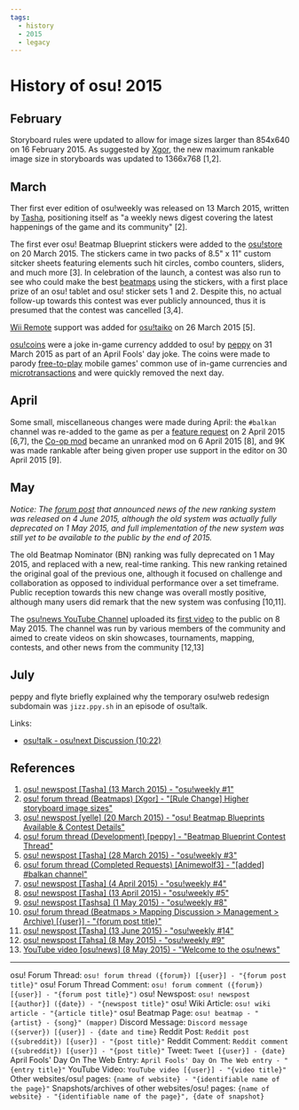 ```yaml
---
tags:
  - history
  - 2015
  - legacy
---
```


<!--TODO
[ ] Link all in-text citations to the references header
--
-->

# History of osu! 2015

## February

Storyboard rules were updated to allow for image sizes larger than 854x640 on 16 February 2015. As  suggested by [Xgor](https://osu.ppy.sh/users/98661), the new maximum rankable image size in storyboards was updated to 1366x768 \[1,2\].

## March

Ther first ever edition of osu!weekly was released on 13 March 2015, written by [Tasha](https://osu.ppy.sh/users/1031958), positioning itself as "a weekly news digest covering the latest happenings of the game and its community" \[2\].

The first ever osu! Beatmap Blueprint stickers were added to the [osu!store](https://osu.ppy.sh/store/listing) on 20 March 2015. The stickers came in two packs of 8.5" x 11" custom sitcker sheets featuring elements such hit circles, combo counters, sliders, and much more \[3\]. In celebration of the launch, a contest was also run to see who could make the best [beatmaps](/wiki/Beatmap) using the stickers, with a first place prize of an osu! tablet and osu! sticker sets 1 and 2. Despite this, no actual follow-up towards this contest was ever publicly announced, thus it is presumed that the contest was cancelled \[3,4\]. <!--official verification needed; price needed; discontinue date needed-->

[Wii Remote](https://en.wikipedia.org/wiki/Wii_Remote "Wikipedia") support was added for [osu!taiko](/wiki/Game_mode/osu!taiko) on 26 March 2015 \[5\]. <!--changelog entry missing-->

[osu!coins](/wiki/osu!coin) were a joke in-game currency addded to osu! by [peppy](https://osu.ppy.sh/users/2) on 31 March 2015 as part of an April Fools' day joke. The coins were made to parody [free-to-play](https://en.wikipedia.org/wiki/Free-to-play "Wikipedia") mobile games' common use of in-game currencies and [microtransactions](https://en.wikipedia.org/wiki/Microtransaction "Wikipedia") and were quickly removed the next day.

## April

Some small, miscellaneous changes were made during April: the `#balkan` channel was re-added to the game as per a [feature request](https://osu.ppy.sh/community/forums/topics/152009&start=0) on 2 April 2015 \[6,7\], the [Co-op mod](/wiki/Game_modifier/Co-op) became an unranked mod on 6 April 2015 \[8\], and 9K was made rankable after being given proper use support in the editor on 30 April 2015 \[9\].

## May

*Notice: The [forum post](https://osu.ppy.sh/community/forums/topics/334994) that announced news of the new ranking system was released on 4 June 2015, although the old system was actually fully deprecated on 1 May 2015, and full implementation of the new system was still yet to be available to the public by the end of 2015.*

The old Beatmap Nominator (BN) ranking was fully deprecated on 1 May 2015, and replaced with a new, real-time ranking. This new ranking retained the original goal of the previous one, although it focused on challenge and collaboration as opposed to individual performance over a set timeframe. Public reception towards this new change was overall mostly positive, although many users did remark that the new system was confusing \[10,11\].

The [osu!news YouTube Channel](https://www.youtube.com/channel/UCZKQIqv9O2tddMNUMAxWaqQ "YouTube") uploaded its [first video](https://www.youtube.com/watch?v=KQbudVxEjr8 "YouTube") to the public on 8 May 2015. The channel was run by various members of the community and aimed to create videos on skin showcases, tournaments, mapping, contests, and other news from the community [12,13]

## July

peppy and flyte briefly explained why the temporary osu!web redesign subdomain was `jizz.ppy.sh` in an episode of osu!talk.

Links:

- [osu!talk - osu!next Discussion (10:22)](https://youtu.be/tICLLkOlpno?t=10m22s)

## References

1. [osu! newspost [Tasha] (13 March 2015) - "osu!weekly #1"](https://osu.ppy.sh/home/news/2015-03-13-osuweekly-1)
2. [osu! forum thread (Beatmaps) [Xgor] - "[Rule Change] Higher storyboard image sizes"](https://osu.ppy.sh/community/forums/topics/276337&start=0)
3. [osu! newspost [yelle] (20 March 2015) - "osu! Beatmap Blueprints Available & Contest Details"](https://osu.ppy.sh/home/news/2015-03-20-osu-beatmap-blueprints-available-contest)
4. [osu! forum thread (Development) [peppy] - "Beatmap Blueprint Contest Thread"](https://osu.ppy.sh/community/forums/topics/312138)
5. [osu! newspost [Tasha] (28 March 2015) - "osu!weekly #3"](https://osu.ppy.sh/home/news/2015-03-28-osuweekly-3)
6. [osu! forum thread (Completed Requests) [Animewolf3] - "[added] #balkan channel"](https://osu.ppy.sh/community/forums/topics/152009)
7. [osu! newspost [Tasha] (4 April 2015) - "osu!weekly #4"](https://osu.ppy.sh/home/news/2015-04-04-osuweekly-4)
8. [osu! newspost [Tasha] (13 April 2015) - "osu!weekly #5"](https://osu.ppy.sh/home/news/2015-04-11-osuweekly-5)
9. [osu! newspost [Tashsa] (1 May 2015) - "osu!weekly #8"](https://osu.ppy.sh/home/news/2015-05-01-osuweekly-8)
10. [osu! forum thread (Beatmaps > Mapping Discussion > Management > Archive) [{user}] - "{forum post title}"](https://osu.ppy.sh/community/forums/topics/334994)
11. [osu! newspost [Tasha] (13 June 2015) - "osu!weekly #14"](https://osu.ppy.sh/home/news/2015-06-13-osuweekly-14)
12. [osu! newspost [Tahsa] (8 May 2015) - "osu!weekly #9"](https://osu.ppy.sh/home/news/2015-05-08-osuweekly-9)
13. [YouTube video [osu!news] (8 May 2015) - "Welcome to the osu!news"](https://www.youtube.com/watch?v=iAhKcQK5Iw8 "YouTube")

---

osu! Forum Thread: `osu! forum thread ({forum}) [{user}] - "{forum post title}"`
osu! Forum Thread Comment: `osu! forum comment ({forum}) [{user}] - "{forum post title}")`
osu! Newspost: `osu! newspost [{author}] ({date}) - "{newspost title}"`
osu! Wiki Article: `osu! wiki article - "{article title}"`
osu! Beatmap Page: `osu! beatmap - "{artist} - {song}" (mapper)`
Discord Message: `Discord message ({server}) [{user}] - {date and time}`
Reddit Post: `Reddit post ({subreddit}) [{user}] - "{post title}"`
Reddit Comment: `Reddit comment ({subreddit}) [{user}] - "{post title}"`
Tweet: `Tweet [{user}] - {date}`
April Fools' Day On The Web Entry: `April Fools' Day On The Web entry - "{entry title}"`
YouTube Video: `YouTube video [{user}] - "{video title}"`
Other websites/osu! pages: `{name of website} - "{identifiable name of the page}"`
Snapshots/archives of other websites/osu! pages: `{name of website} - "{identifiable name of the page}", {date of snapshot}`

<!-- I won't be mentioning anything about osu!next development in these articles (2015 specifically as thats when a lot of stuff was being "leaked" to the public), as lazer could—and should—have its own entire article dedicated to it. This also goes for Cutting Edge as well, as both lazer and Cutting Edge could have entire systems implemented, only to be reversed the very next day; nothing is concrete-->